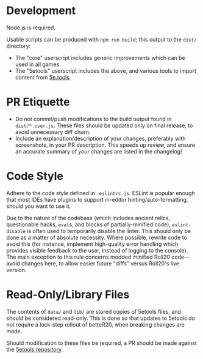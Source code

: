 # Development

Node.js is required.

Usable scripts can be produced with `npm run build`; this output to the `dist/` directory:

- The "core" userscript includes generic improvements which can be used in all games.
- The "5etools" userscript includes the above, and various tools to import content from [5e.tools](https://5e.tools).

# PR Etiquette

- Do not commit/push modifications to the build output found in `dist/*.user.js`. These files should be updated only on final release, to avoid unnecessary diff churn.
- Include an explanation/description of your changes, preferably with screenshots, in your PR description. This speeds up review, and ensure an accurate summary of your changes are listed in the changelog!

# Code Style

Adhere to the code style defined in `.eslintrc.js`. ESLint is popular enough that most IDEs have plugins to support in-editor hinting/auto-formatting, should you want to use it.

Due to the nature of the codebase (which includes ancient relics, questionable hacks, `eval`s, and blocks of partially-minified code), `eslint-disable` is often used to temporarily disable the linter. This should only be done as a matter of absolute necessity. Where possible, rewrite code to avoid this (for instance, implement high-quality error handling which provides visible feedback to the user, instead of logging to the console). The main exception to this rule concerns modded minified Roll20 code--avoid changes here, to allow easier future "diffs" versus Roll20's live version.

# Read-Only/Library Files

The contents of `data/` and `lib/` are stored copies of 5etools files, and should be considered read-only. This is done so that updates to 5etools do not require a lock-step rollout of betteR20, when breaking changes are made.

Should modification to these files be required, a PR should be made against the [5etools repository](https://github.com/5etools-mirror-1/5etools-mirror-1.github.io).
